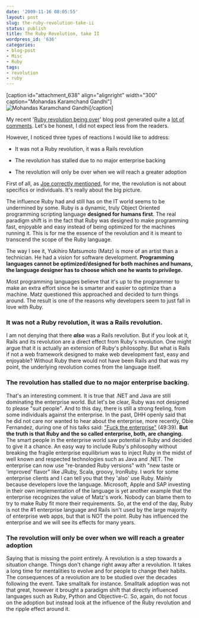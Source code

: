 ```yaml
---
date: '2009-11-16 08:05:55'
layout: post
slug: the-ruby-revolution-take-ii
status: publish
title: The Ruby Revolution, take II
wordpress_id: '636'
categories:
- blog-post
- Misc
- Ruby
tags:
- revolution
- ruby
---
```


[caption id="attachment_638" align="alignright" width="300" caption="Mohandas Karamchand Gandhi"]![Mohandas Karamchand Gandhi](http://merbist.com/wp-content/uploads/2009/11/GANDHI.jpg)[/caption]

My recent '[Ruby revolution being over](http://merbist.com/2009/11/09/the-ruby-revolution-is-over)' blog post generated quite a [lot of comments](http://merbist.com/2009/11/09/the-ruby-revolution-is-over/#comments).
Let's be honest, I did not expect less from the readers.

However, I noticed three types of reactions I would like to address:



	
  * It was not a Ruby revolution, it was a Rails revolution

	
  * The revolution has stalled due to no major enterprise backing

	
  * The revolution will only be over when we will reach a greater adoption


First of all, as [Joe correctly mentioned](http://merbist.com/2009/11/09/the-ruby-revolution-is-over/#comment-817), for me, the revolution is not about specifics or individuals. It's really about the big picture.

The influence Ruby had and still has on the IT world seems to be undermined by some.
Ruby is a dynamic, truly Object Oriented programming scripting language **designed for humans first**.
The real paradigm shift is in the fact that Ruby was designed to make programming fast, enjoyable and easy instead of being optimized for the machines running it.
This is for me the essence of the revolution and it is meant to transcend the scope of the Ruby language.

The way I see it, Yukihiro Matsumoto (Matz) is more of an artist than a technician. He had a vision for software development. **Programming languages cannot be optimized/designed for both machines and humans, the language designer has to choose which one he wants to privilege.**

Most programming languages believe that it's up to the programmer to make an extra effort since he is smarter and easier to optimize than a machine. Matz questioned this approached and decided to turn things around. The result is one of the reasons why developers seem to just fall in love with Ruby.


### It was not a Ruby revolution, it was a Rails revolution.


I am not denying that there ***also*** was a Rails revolution.
But if you look at it, Rails and its revolution are a direct effect from Ruby's revolution.
One might argue that it is actually an extension of Ruby's philosophy. But what is Rails if not a web framework designed to make web development fast, easy and enjoyable?
Without Ruby there would not have been Rails and that was my point, the underlying revolution comes from the language itself.


### The revolution has stalled due to no major enterprise backing.


That's an interesting comment. It is true that .NET and Java are still dominating the enterprise world. But let's be clear, Ruby was not designed to please "suit people".
And to this day, there is still a strong feeling, from some individuals against the enterprise.
In the past, DHH openly said that he did not care nor wanted to hear about the enterprise, more recently, Obie Fernandez, during one of his talks said: ["Fuck the enterprise"](http://blip.tv/file/2733212) (49:39).
**But the truth is that Ruby and the so called enterprise, both, are changing.**
The smart people in the enterprise world saw potential in Ruby and decided to give it a chance. An easy way to include Ruby's philosophy without breaking the fragile enterprise equilibrium was to inject Ruby in the midst of well known and respected technologies such as Java and .NET. The enterprise can now use "re-branded Ruby versions" with "new taste or 'improved' flavor" like JRuby, Scala, groovy, IronRuby.
I work for some enterprise clients and I can tell you that they 'also' use Ruby. Mainly because developers love the language.
Microsoft, Apple and SAP investing in their own implementation of the language is yet another example that the enterprise recognizes the value of Matz's work.
Nobody can blame them to try to make Ruby fit more their requirements.
So, at the end of the day, Ruby is not the #1 enterprise language and Rails isn't used by the large majority of enterprise web apps, but that is NOT the point. Ruby has influenced the enterprise and we will see its effects for many years.


### The revolution will only be over when we will reach a greater adoption


Saying that is missing the point entirely. A revolution is a step towards a situation change. Things don't change right away after a revolution. It takes a long time for mentalities to evolve and for people to change their habits.
The consequences of a revolution are to be studied over the decades following the event. Take smalltalk for instance. Smalltalk adoption was not that great, however it brought a paradigm shift that directly influenced languages such as Ruby, Python and Objective-C.
So, again, do not focus on the adoption but instead look at the influence of the Ruby revolution and the ripple effect around it.
